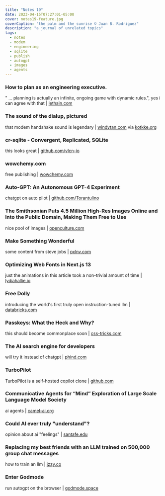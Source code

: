 ```yaml
---
title: "Notes 19"
date: 2023-04-15T07:27:01-05:00
cover: notes19-feature.jpg
coverCaption: "the palm and the sunrise © Juan B. Rodriguez"
description: "a journal of unrelated topics"
tags:
  - notes
  - modem
  - engineering
  - sqlite
  - publish
  - autogpt
  - images
  - agents
---
```


### How to plan as an engineering executive.

" ... planning is actually an infinite, ongoing game with dynamic rules.", yes i can agree with that | [lethain.com](https://lethain.com/planning/)

### The sound of the dialup, pictured

that modem handshake sound is legendary |
[windytan.com](https://www.windytan.com/2012/11/the-sound-of-dialup-pictured.html) via [kotkke.org](https://kottke.org/23/04/the-sound-of-a-dialup-modem-visualized-and-explained)

### cr-sqlite - Convergent, Replicated, SQLite

this looks great | [github.com/vlcn-io](https://github.com/vlcn-io/cr-sqlite)

### wowchemy.com

free publishing | [wowchemy.com](https://wowchemy.com)

### Auto-GPT: An Autonomous GPT-4 Experiment

chatgpt on auto pilot | [github.com/Torantulino](https://github.com/Torantulino/Auto-GPT)

### The Smithsonian Puts 4.5 Million High-Res Images Online and Into the Public Domain, Making Them Free to Use

nice pool of images | [openculture.com](https://www.openculture.com/2023/04/the-smithsonian-puts-4-5-million-high-res-images-online.html)

### Make Something Wonderful

some content from steve jobs | [pxlnv.com](https://pxlnv.com/linklog/make-something-wonderful/)

### Optimizing Web Fonts in Next.js 13

just the animations in this article took a non-trivial amount of time | [lydiahallie.io](https://www.lydiahallie.io/blog/optimizing-webfonts-in-nextjs-13)

### Free Dolly

introducing the world's first truly open instruction-tuned llm | [databricks.com](https://www.databricks.com/blog/2023/04/12/dolly-first-open-commercially-viable-instruction-tuned-llm)

### Passkeys: What the Heck and Why?

this should become commonplace soon | [css-tricks.com](https://css-tricks.com/passkeys-what-the-heck-and-why/)

### The AI search engine for developers

will try it instead of chatgpt | [phind.com](https://www.phind.com)

### TurboPilot

TurboPilot is a self-hosted copilot clone | [github.com](https://github.com/ravenscroftj/turbopilot)

### Communicative Agents for “Mind” Exploration of Large Scale Language Model Society

ai agents | [camel-ai.org](https://www.camel-ai.org)

### Could AI ever truly "understand"?

opinion about ai "feelings" | [santafe.edu](https://www.santafe.edu/news-center/news/could-ai-ever-truly-understand)

### Replacing my best friends with an LLM trained on 500,000 group chat messages

how to train an llm | [izzy.co](https://www.izzy.co/blogs/robo-boys.html)

### Enter Godmode

run autogpt on the browser | [godmode.space](https://godmode.space)
